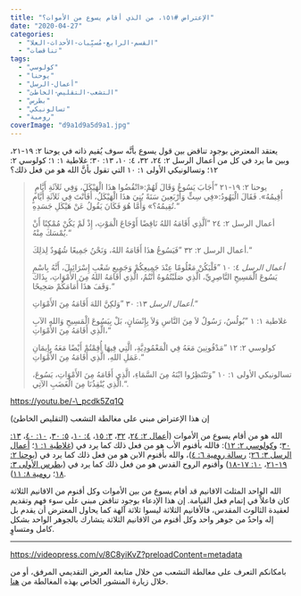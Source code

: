 ```yaml
---
title: "الإعتراض #١٥١، من الذي أقام يسوع من الأموات؟"
date: "2020-04-27"
categories: 
  - "القسم-الرابع-مُسبِّبات-الأحداث-العلا"
  - "تناقضات"
tags: 
  - "كولوسي"
  - "يوحنا"
  - "أعمال-الرسل"
  - "التشعب-التقليص-الخاطئ"
  - "بطرس"
  - "تسالونيكي"
  - "رومية"
coverImage: "d9a1d9a5d9a1.jpg"
---
```


يعتقد المعترض بوجود تناقض بين قول يسوع بأنَّه سوف يُقيم ذاته في يوحنا ٢: ١٩-٢١، وبين ما يرد في كل من أعمال الرسل ٢: ٢٤، ٣٢، ٤: ١٠، ١٣: ٣٠؛ غلاطية ١: ١؛ كولوسي ٢: ١٢؛ وتسالونيكي الأولى ١: ١٠ التي تقول بأنَّ الله هو من فعل ذلك؟

>  يوحنا ٢: ١٩-٢١ ”أَجَابَ يَسُوعُ وَقَالَ لَهُمْ:«انْقُضُوا هذَا الْهَيْكَلَ، وَفِي ثَلاَثَةِ أَيَّامٍ أُقِيمُهُ». فَقَالَ الْيَهُودُ:«فِي سِتٍّ وَأَرْبَعِينَ سَنَةً بُنِيَ هذَا الْهَيْكَلُ، أَفَأَنْتَ فِي ثَلاَثَةِ أَيَّامٍ تُقِيمُهُ؟» وَأَمَّا هُوَ فَكَانَ يَقُولُ عَنْ هَيْكَلِ جَسَدِهِ.“
> 
> أعمال الرسل ٢: ٢٤ ”اَلَّذِي أَقَامَهُ اللهُ نَاقِضًا أَوْجَاعَ الْمَوْتِ، إِذْ لَمْ يَكُنْ مُمْكِنًا أَنْ يُمْسَكَ مِنْهُ.“
> 
> أعمال الرسل ٢: ٣٢ ”فَيَسُوعُ هذَا أَقَامَهُ اللهُ، وَنَحْنُ جَمِيعًا شُهُودٌ لِذلِكَ.“
> 
> _أعمال الرسل_ ٤: ١٠ ”فَلْيَكُنْ مَعْلُومًا عِنْدَ جَمِيعِكُمْ وَجَمِيعِ شَعْبِ إِسْرَائِيلَ، أَنَّهُ بِاسْمِ يَسُوعَ الْمَسِيحِ النَّاصِرِيِّ، الَّذِي صَلَبْتُمُوهُ أَنْتُمُ، الَّذِي أَقَامَهُ اللهُ مِنَ الأَمْوَاتِ، بِذَاكَ وَقَفَ هذَا أَمَامَكُمْ صَحِيحًا.“
> 
> _أعمال الرسل_ ١٣: ٣٠ ”وَلكِنَّ اللهَ أَقَامَهُ مِنَ الأَمْوَاتِ.“
> 
> غلاطية ١: ١ ”بُولُسُ، رَسُولٌ لاَ مِنَ النَّاسِ وَلاَ بِإِنْسَانٍ، بَلْ بِيَسُوعَ الْمَسِيحِ وَاللهِ الآبِ الَّذِي أَقَامَهُ مِنَ الأَمْوَاتِ،“
> 
> كولوسي ٢: ١٢ ”مَدْفُونِينَ مَعَهُ فِي الْمَعْمُودِيَّةِ، الَّتِي فِيهَا أُقِمْتُمْ أَيْضًا مَعَهُ بِإِيمَانِ عَمَلِ اللهِ، الَّذِي أَقَامَهُ مِنَ الأَمْوَاتِ.“
> 
> تسالونيكي الأولى ١: ١٠ ”وَتَنْتَظِرُوا ابْنَهُ مِنَ السَّمَاءِ، الَّذِي أَقَامَهُ مِنَ الأَمْوَاتِ، يَسُوعَ، الَّذِي يُنْقِذُنَا مِنَ الْغَضَبِ الآتِي.“.

https://youtu.be/-\_pcdk5Zq1Q

إن هذا الإعتراض مبني على مغالطة التشعب (التقليص الخاطئ)

الله هو من أقام يسوع من الأموات (أ[عمال ٢: ٢٤](https://biblia.com/books/ar-vandyke/Ac2.24)، [٣٢](https://biblia.com/books/ar-vandyke/Ac2.32)، [٣: ١٥](https://biblia.com/books/ar-vandyke/Ac3.15)، [٤: ١٠](https://biblia.com/books/ar-vandyke/Ac4.10)، [٥: ٣٠](https://biblia.com/books/ar-vandyke/Ac5.30)، [١٠: ٤٠](https://biblia.com/books/ar-vandyke/Ac10.40)، [١٣: ٣٠](https://biblia.com/books/ar-vandyke/Ac13.30)؛ و[كولوسي ٢: ١٢](https://biblia.com/books/ar-vandyke/col2.12)): فالله بأقنوم الأب هو من فعل ذلك كما يرد في ([غلاطية ١: ١](https://biblia.com/books/ar-vandyke/Ga1.1)؛ [أعمال الرسل ٣: ٢٦](https://biblia.com/books/ar-vandyke/ac3.26)؛ [رسالة رومية ٦: ٤](https://biblia.com/books/ar-vandyke/ro6.4))، والله بأقنوم الابن هو من فعل ذلك كما يرد في ([يوحنا ٢: ١٩-٢١](https://biblia.com/books/ar-vandyke/joh2.19-21)، [١٠: ١٧-١٨](https://biblia.com/books/ar-vandyke/joh10.17-18)) وأقنوم الروح القدس هو من فعل ذلك كما يرد في ([بطرس الأولى ٣: ١٨](https://biblia.com/books/ar-vandyke/1pe3.18)؛ [رومية ٨: ١١](https://biblia.com/books/ar-vandyke/ro8.11)).

الله الواحد المثلث الاقانيم قد أقام يسوع من بين الأموات وكل أقنوم من الاقانيم الثلاثة كان فاعلاً في إتمام فعل القيامة. إن هذا الإدعاء بوجود تناقض مبني على سوء فهم وتقديم لعقيدة الثالوث المقدس، فالأقانيم الثلاثة ليسوا ثلاثة آلهة كما يحاول المعترض أن يقدم بل إله واحدٌ من جوهر واحد وكل أقنوم من الاقانيم الثلاثة يتشارك بالجوهر الواحد بشكل كامل ومتساوٍ. 

* * *

https://videopress.com/v/8C8yiKvZ?preloadContent=metadata

بامكانكم التعرف على مغالطة التشعب من خلال متابعة العرض التقديمي المرفق، أو من خلال زيارة المنشور الخاص بهذه المغالطة من [هنا](https://reasonofhope.com/2019/07/25/bifurcation/).

